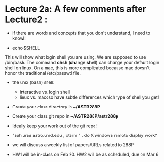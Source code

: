 # Lecture 2a:  A few comments after Lecture2 :

- if there are words and concepts that you don't understand, I need to know!!

- echo $SHELL

This will show what login shell you are using. We are supposed to use /bin/bash. The command **chsh**
(**ch**ange **sh**ell) can change your default login shell on linux. On a mac, this is more
complicated because mac doesn't honor the traditional /etc/passwd file.


- the unix (bash) shell:  
  - interactive vs. login shell
  - linux vs. macosx have subtle differences which type of shell you get!

- Create your class directory in    **~/ASTR288P**
- Create your class git repo in     **~/ASTR288P/astr288p**
- Ideally keep your work out of the git repo!

- "ssh ursa.astro.umd.edu ; xterm " : do X windows remote display work?

- we will discuss a weekly list of papers/URLs related to 288P

- HW1 will be in-class on Feb 20.  HW2 will be as scheduled, due on Mar 6

